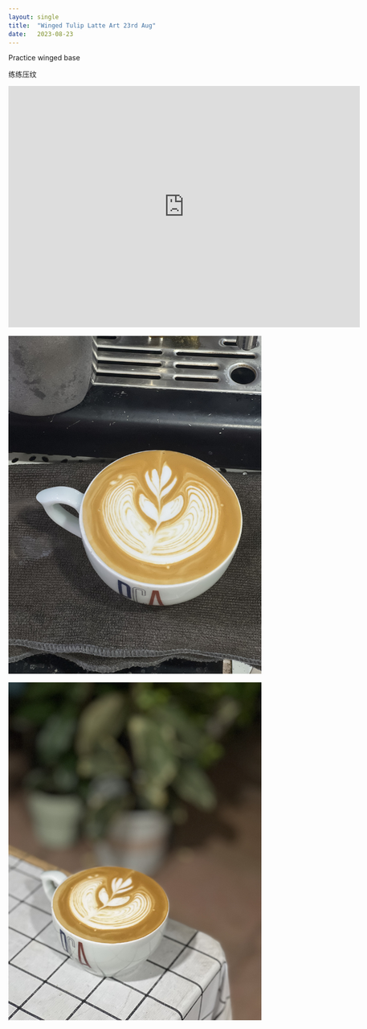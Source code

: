 ```yaml
---
layout: single
title:  "Winged Tulip Latte Art 23rd Aug"
date:   2023-08-23
---
```


Practice winged base

练练压纹


<div class="embed-container">
  <iframe
      src="https://www.youtube.com/embed/WNg6LUnFwhA"
      width="700"
      height="480"
      frameborder="0"
      allowfullscreen="true">
  </iframe>
</div>



![](/assets/img/2023/08/23/IMG_6671.jpg)

![](/assets/img/2023/08/23/IMG_6674.jpg)


